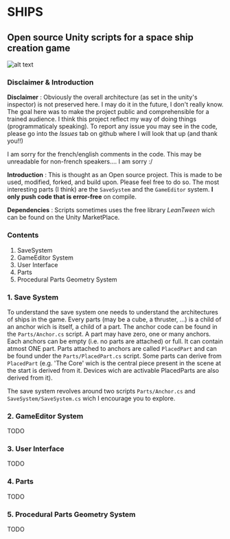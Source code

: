 # SHIPS
## Open source Unity scripts for a space ship creation game

![alt text](https://arthur-detaille.fr/res/imgs/OpenShipsMaker.png)

### Disclaimer & Introduction
**Disclaimer** : Obviously the overall architecture (as set in the unity's inspector) is not preserved here. I may do it in the future, I don't really know. The goal here was to make the project public and comprehensible for a trained audience.
I think this project reflect my way of doing things (programmaticaly speaking).
To report any issue you may see in the code, please go into the *Issues* tab on github where I will look that up (and thank you!!)

I am sorry for the french/english comments in the code. This may be unreadable for non-french speakers.... I am sorry :/

**Introduction** : This is thought as an Open source project. This is made to be used, modified, forked, and build upon. Please feel free to do so. The most interesting parts (I think) are the `SaveSystem` and the `GameEditor` system. **I only push code that is error-free** on compile.

**Dependencies** : Scripts sometimes uses the free library *LeanTween* wich can be found on the Unity MarketPlace.

### Contents
1. SaveSystem
2. GameEditor System
3. User Interface
4. Parts
5. Procedural Parts Geometry System

### 1. Save System
To understand the save system one needs to understand the architectures of ships in the game. Every parts (may be a cube, a thruster, ...) is a child of an anchor wich is itself, a child of a part. The anchor code can be found in the `Parts/Anchor.cs` script. A part may have zero, one or many anchors. Each anchors can be empty (i.e. no parts are attached) or full. It can contain atmost ONE part. Parts attached to anchors are called `PlacedPart` and can be found under the `Parts/PlacedPart.cs` script. Some parts can derive from `PlacedPart` (e.g. 'The Core' wich is the central piece present in the scene at the start is derived from it. Devices wich are activable PlacedParts are also derived from it).

The save system revolves around two scripts `Parts/Anchor.cs` and `SaveSystem/SaveSystem.cs` wich I encourage you to explore.

### 2. GameEditor System
TODO

### 3. User Interface
TODO

### 4. Parts
TODO

### 5. Procedural Parts Geometry System
TODO

